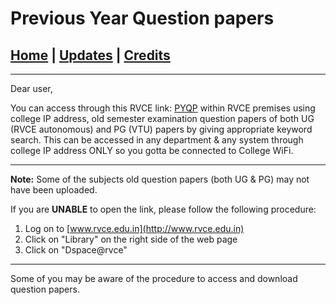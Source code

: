 # Previous Year Question papers

## [Home](../main/index.md) | [Updates](../main/updates.md) | [Credits](../main/credits.md)

---
Dear user,

You can access through this RVCE link: [PYQP](http://) within RVCE premises using college IP address, old semester examination question papers of both UG (RVCE autonomous) and PG (VTU) papers by giving appropriate keyword search. This can be accessed in any department & any system through college IP address ONLY so you gotta be connected to College WiFi.

---
**Note:** Some of the subjects old question papers (both UG & PG) may not have been uploaded.

If you are **UNABLE** to open the link, please follow the following procedure:

1. Log on to [www.rvce.edu.in](http://www.rvce.edu.in)
2. Click on "Library" on the right side of the web page
3. Click on "Dspace@rvce"
---
Some of you may be aware of the procedure to access and download question papers.
